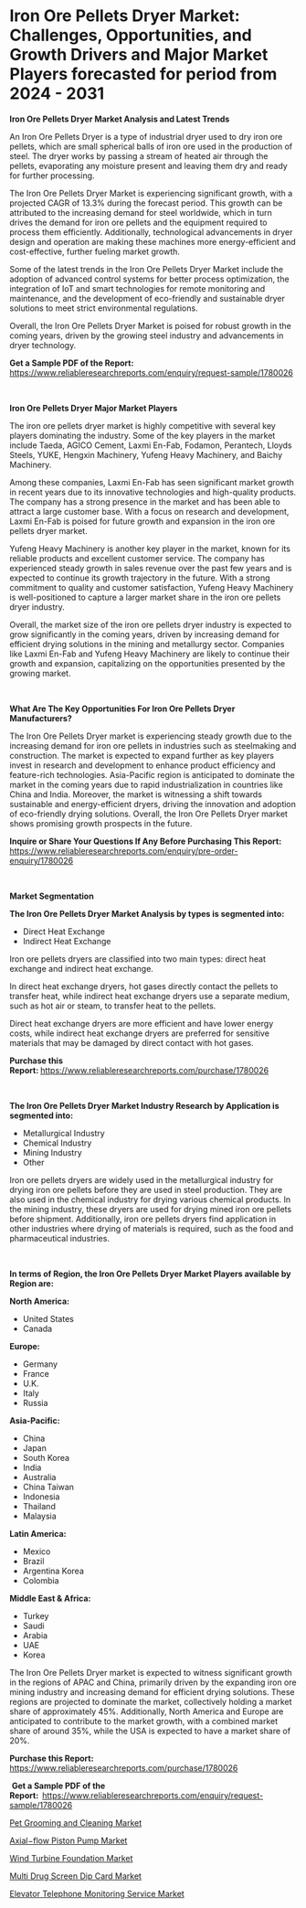 <p><h1>Iron Ore Pellets Dryer Market: Challenges, Opportunities, and Growth Drivers and Major Market Players forecasted for period from 2024 - 2031</h1></p><p><strong>Iron Ore Pellets Dryer Market Analysis and Latest Trends</strong></p>
<p><p>An Iron Ore Pellets Dryer is a type of industrial dryer used to dry iron ore pellets, which are small spherical balls of iron ore used in the production of steel. The dryer works by passing a stream of heated air through the pellets, evaporating any moisture present and leaving them dry and ready for further processing.</p><p>The Iron Ore Pellets Dryer Market is experiencing significant growth, with a projected CAGR of 13.3% during the forecast period. This growth can be attributed to the increasing demand for steel worldwide, which in turn drives the demand for iron ore pellets and the equipment required to process them efficiently. Additionally, technological advancements in dryer design and operation are making these machines more energy-efficient and cost-effective, further fueling market growth.</p><p>Some of the latest trends in the Iron Ore Pellets Dryer Market include the adoption of advanced control systems for better process optimization, the integration of IoT and smart technologies for remote monitoring and maintenance, and the development of eco-friendly and sustainable dryer solutions to meet strict environmental regulations.</p><p>Overall, the Iron Ore Pellets Dryer Market is poised for robust growth in the coming years, driven by the growing steel industry and advancements in dryer technology.</p></p>
<p><strong>Get a Sample PDF of the Report:&nbsp;</strong> <a href="https://www.reliableresearchreports.com/enquiry/request-sample/1780026">https://www.reliableresearchreports.com/enquiry/request-sample/1780026</a></p>
<p>&nbsp;</p>
<p><strong>Iron Ore Pellets Dryer Major Market Players</strong></p>
<p><p>The iron ore pellets dryer market is highly competitive with several key players dominating the industry. Some of the key players in the market include Taeda, AGICO Cement, Laxmi En-Fab, Fodamon, Perantech, Lloyds Steels, YUKE, Hengxin Machinery, Yufeng Heavy Machinery, and Baichy Machinery.</p><p>Among these companies, Laxmi En-Fab has seen significant market growth in recent years due to its innovative technologies and high-quality products. The company has a strong presence in the market and has been able to attract a large customer base. With a focus on research and development, Laxmi En-Fab is poised for future growth and expansion in the iron ore pellets dryer market.</p><p>Yufeng Heavy Machinery is another key player in the market, known for its reliable products and excellent customer service. The company has experienced steady growth in sales revenue over the past few years and is expected to continue its growth trajectory in the future. With a strong commitment to quality and customer satisfaction, Yufeng Heavy Machinery is well-positioned to capture a larger market share in the iron ore pellets dryer industry.</p><p>Overall, the market size of the iron ore pellets dryer industry is expected to grow significantly in the coming years, driven by increasing demand for efficient drying solutions in the mining and metallurgy sector. Companies like Laxmi En-Fab and Yufeng Heavy Machinery are likely to continue their growth and expansion, capitalizing on the opportunities presented by the growing market.</p></p>
<p>&nbsp;</p>
<p><strong>What Are The Key Opportunities For Iron Ore Pellets Dryer Manufacturers?</strong></p>
<p><p>The Iron Ore Pellets Dryer market is experiencing steady growth due to the increasing demand for iron ore pellets in industries such as steelmaking and construction. The market is expected to expand further as key players invest in research and development to enhance product efficiency and feature-rich technologies. Asia-Pacific region is anticipated to dominate the market in the coming years due to rapid industrialization in countries like China and India. Moreover, the market is witnessing a shift towards sustainable and energy-efficient dryers, driving the innovation and adoption of eco-friendly drying solutions. Overall, the Iron Ore Pellets Dryer market shows promising growth prospects in the future.</p></p>
<p><strong>Inquire or Share Your Questions If Any Before Purchasing This Report:</strong> <a href="https://www.reliableresearchreports.com/enquiry/pre-order-enquiry/1780026">https://www.reliableresearchreports.com/enquiry/pre-order-enquiry/1780026</a></p>
<p>&nbsp;</p>
<p><strong>Market Segmentation</strong></p>
<p><strong>The Iron Ore Pellets Dryer Market Analysis by types is segmented into:</strong></p>
<p><ul><li>Direct Heat Exchange</li><li>Indirect Heat Exchange</li></ul></p>
<p><p>Iron ore pellets dryers are classified into two main types: direct heat exchange and indirect heat exchange. </p><p>In direct heat exchange dryers, hot gases directly contact the pellets to transfer heat, while indirect heat exchange dryers use a separate medium, such as hot air or steam, to transfer heat to the pellets. </p><p>Direct heat exchange dryers are more efficient and have lower energy costs, while indirect heat exchange dryers are preferred for sensitive materials that may be damaged by direct contact with hot gases.</p></p>
<p><strong>Purchase this Report:&nbsp;</strong><a href="https://www.reliableresearchreports.com/purchase/1780026">https://www.reliableresearchreports.com/purchase/1780026</a></p>
<p>&nbsp;</p>
<p><strong>The Iron Ore Pellets Dryer Market Industry Research by Application is segmented into:</strong></p>
<p><ul><li>Metallurgical Industry</li><li>Chemical Industry</li><li>Mining Industry</li><li>Other</li></ul></p>
<p><p>Iron ore pellets dryers are widely used in the metallurgical industry for drying iron ore pellets before they are used in steel production. They are also used in the chemical industry for drying various chemical products. In the mining industry, these dryers are used for drying mined iron ore pellets before shipment. Additionally, iron ore pellets dryers find application in other industries where drying of materials is required, such as the food and pharmaceutical industries.</p></p>
<p>&nbsp;</p>
<p><strong>In terms of Region, the Iron Ore Pellets Dryer Market Players available by Region are:</strong></p>
<p>
    <p> <strong> North America: </strong>
        <ul>
            <li>United States</li>
            <li>Canada</li>
        </ul>
        </p> 
    <p> <strong> Europe: </strong>
        <ul>
            <li>Germany</li>
            <li>France</li>
            <li>U.K.</li>
            <li>Italy</li>
            <li>Russia</li>
        </ul>
        </p> 
    <p> <strong> Asia-Pacific: </strong>
        <ul>
            <li>China</li>
            <li>Japan</li>
            <li>South Korea</li>
            <li>India</li>
            <li>Australia</li>
            <li>China Taiwan</li>
            <li>Indonesia</li>
            <li>Thailand</li>
            <li>Malaysia</li>
        </ul>
        </p> 
    <p> <strong> Latin America: </strong>
        <ul>
            <li>Mexico</li>
            <li>Brazil</li>
            <li>Argentina Korea</li>
            <li>Colombia</li>
        </ul>
        </p> 
    <p> <strong> Middle East & Africa: </strong>
        <ul>
            <li>Turkey</li>
            <li>Saudi</li>
            <li>Arabia</li>
            <li>UAE</li>
            <li>Korea</li>
        </ul>
    </p>
    </p>
<p><p>The Iron Ore Pellets Dryer market is expected to witness significant growth in the regions of APAC and China, primarily driven by the expanding iron ore mining industry and increasing demand for efficient drying solutions. These regions are projected to dominate the market, collectively holding a market share of approximately 45%. Additionally, North America and Europe are anticipated to contribute to the market growth, with a combined market share of around 35%, while the USA is expected to have a market share of 20%.</p></p>
<p><strong>Purchase this Report: </strong><a href="https://www.reliableresearchreports.com/purchase/1780026">https://www.reliableresearchreports.com/purchase/1780026</a></p>
<p>&nbsp;<strong>Get a Sample PDF of the Report:&nbsp;&nbsp;</strong><a href="https://www.reliableresearchreports.com/enquiry/request-sample/1780026">https://www.reliableresearchreports.com/enquiry/request-sample/1780026</a></p>
<p><strong></strong></p>
<p><p><a href="https://issuu.com/reportprime-2/docs/pet-grooming-and-cleaning-market-size-2030.pptx">Pet Grooming and Cleaning Market</a></p><p><a href="https://issuu.com/reportprime-2/docs/axialflow-piston-pump-market-size-2030.pptx">Axial−flow Piston Pump Market</a></p><p><a href="https://medium.com/@reganklocko456458/wind-turbine-foundation-market-exploring-market-share-market-trends-and-future-growth-22e94f8c2355">Wind Turbine Foundation Market</a></p><p><a href="https://github.com/changoleonlaverguenzanoexiste/Market-Research-Report-List-2/blob/main/multi-drug-screen-dip-card-market.md">Multi Drug Screen Dip Card Market</a></p><p><a href="https://github.com/dimitrishawkinswaynenp91rgz/Market-Research-Report-List-1/blob/main/elevator-telephone-monitoring-service-market.md">Elevator Telephone Monitoring Service Market</a></p></p>